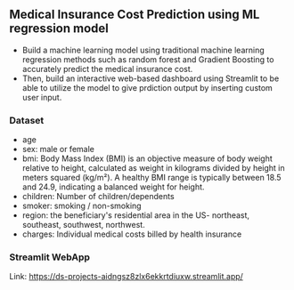 ## Medical Insurance Cost Prediction using ML regression model
- Build a machine learning model using traditional machine learning regression methods such as random forest and Gradient Boosting to accurately predict the medical insurance cost.
- Then, build an interactive web-based dashboard using Streamlit to be able to utilize the model to give prdiction output by inserting custom user input.

### Dataset
- age
- sex: male or female
- bmi: Body Mass Index (BMI) is an objective measure of body weight relative to height, calculated as weight in kilograms divided by height in meters squared (kg/m²). A healthy BMI range is typically between 18.5 and 24.9, indicating a balanced weight for height.
- children: Number of children/dependents
- smoker: smoking / non-smoking
- region: the beneficiary's residential area in the US- northeast, southeast, southwest, northwest.
- charges: Individual medical costs billed by health insurance

### Streamlit WebApp
Link: https://ds-projects-aidngsz8zlx6ekkrtdiuxw.streamlit.app/
